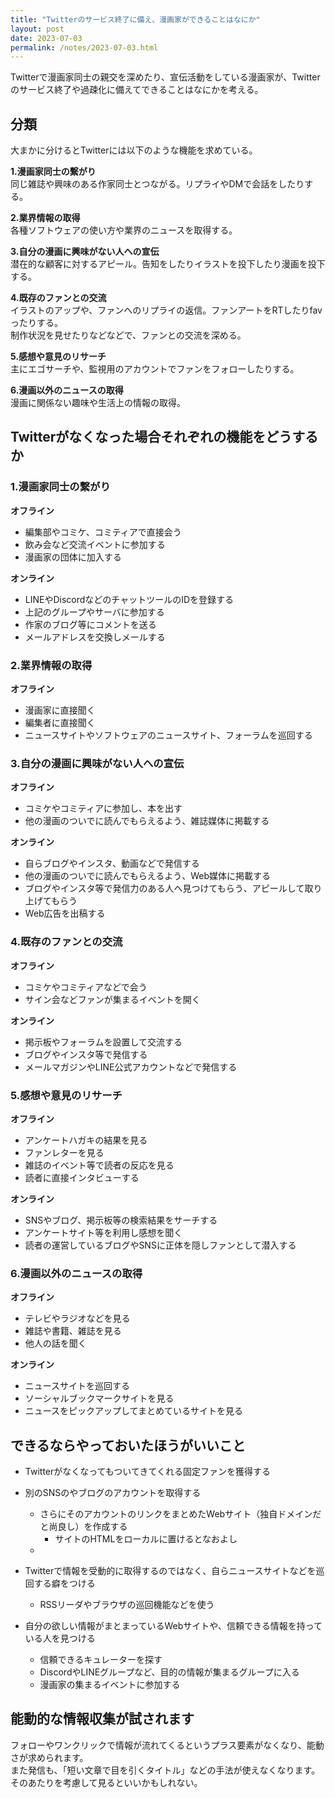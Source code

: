 ```yaml
---
title: "Twitterのサービス終了に備え、漫画家ができることはなにか"
layout: post
date: 2023-07-03
permalink: /notes/2023-07-03.html
---
```

Twitterで漫画家同士の親交を深めたり、宣伝活動をしている漫画家が、Twitterのサービス終了や過疎化に備えてできることはなにかを考える。

## 分類
大まかに分けるとTwitterには以下のような機能を求めている。

**1.漫画家同士の繋がり**  
同じ雑誌や興味のある作家同士とつながる。リプライやDMで会話をしたりする。  

**2.業界情報の取得**  
各種ソフトウェアの使い方や業界のニュースを取得する。

**3.自分の漫画に興味がない人への宣伝**  
潜在的な顧客に対するアピール。告知をしたりイラストを投下したり漫画を投下する。

**4.既存のファンとの交流**  
イラストのアップや、ファンへのリプライの返信。ファンアートをRTしたりfavったりする。  
制作状況を見せたりなどなどで、ファンとの交流を深める。

**5.感想や意見のリサーチ**  
主にエゴサーチや、監視用のアカウントでファンをフォローしたりする。

**6.漫画以外のニュースの取得**  
漫画に関係ない趣味や生活上の情報の取得。


## Twitterがなくなった場合それぞれの機能をどうするか

### 1.漫画家同士の繋がり
**オフライン**  
- 編集部やコミケ、コミティアで直接会う
- 飲み会など交流イベントに参加する
- 漫画家の団体に加入する

**オンライン**  
- LINEやDiscordなどのチャットツールのIDを登録する
- 上記のグループやサーバに参加する
- 作家のブログ等にコメントを送る
- メールアドレスを交換しメールする


### 2.業界情報の取得
**オフライン**  
- 漫画家に直接聞く
- 編集者に直接聞く
- ニュースサイトやソフトウェアのニュースサイト、フォーラムを巡回する


### 3.自分の漫画に興味がない人への宣伝
**オフライン**  
- コミケやコミティアに参加し、本を出す
- 他の漫画のついでに読んでもらえるよう、雑誌媒体に掲載する

**オンライン**  
- 自らブログやインスタ、動画などで発信する
- 他の漫画のついでに読んでもらえるよう、Web媒体に掲載する
- ブログやインスタ等で発信力のある人へ見つけてもらう、アピールして取り上げてもらう
- Web広告を出稿する

### 4.既存のファンとの交流
**オフライン**  
- コミケやコミティアなどで会う
- サイン会などファンが集まるイベントを開く

**オンライン**  
- 掲示板やフォーラムを設置して交流する
- ブログやインスタ等で発信する
- メールマガジンやLINE公式アカウントなどで発信する

### 5.感想や意見のリサーチ
**オフライン**  
- アンケートハガキの結果を見る
- ファンレターを見る
- 雑誌のイベント等で読者の反応を見る
- 読者に直接インタビューする

**オンライン**
- SNSやブログ、掲示板等の検索結果をサーチする
- アンケートサイト等を利用し感想を聞く
- 読者の運営しているブログやSNSに正体を隠しファンとして潜入する

### 6.漫画以外のニュースの取得
**オフライン**  
- テレビやラジオなどを見る
- 雑誌や書籍、雑誌を見る
- 他人の話を聞く

**オンライン**
- ニュースサイトを巡回する
- ソーシャルブックマークサイトを見る
- ニュースをピックアップしてまとめているサイトを見る


## できるならやっておいたほうがいいこと
- Twitterがなくなってもついてきてくれる固定ファンを獲得する
- 別のSNSのやブログのアカウントを取得する
  - さらにそのアカウントのリンクをまとめたWebサイト（独自ドメインだと尚良し）を作成する
    - サイトのHTMLをローカルに置けるとなおよし
  - 
- Twitterで情報を受動的に取得するのではなく、自らニュースサイトなどを巡回する癖をつける
  - RSSリーダやブラウザの巡回機能などを使う

- 自分の欲しい情報がまとまっているWebサイトや、信頼できる情報を持っている人を見つける
  - 信頼できるキュレーターを探す
  - DiscordやLINEグループなど、目的の情報が集まるグループに入る
  - 漫画家の集まるイベントに参加する


## 能動的な情報収集が試されます
フォローやワンクリックで情報が流れてくるというプラス要素がなくなり、能動さが求められます。  
また発信も、「短い文章で目を引くタイトル」などの手法が使えなくなります。  
そのあたりを考慮して見るといいかもしれない。  